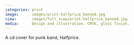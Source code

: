```yaml
---
categories: print
image:      images/print-halfprice_banned.jpg
view:       images/full_view/print-halfprice_banned.jpg
media:      Design and illustration. CMYK, gloss finish.
---
```

A cd cover for punk band, Halfprice.
